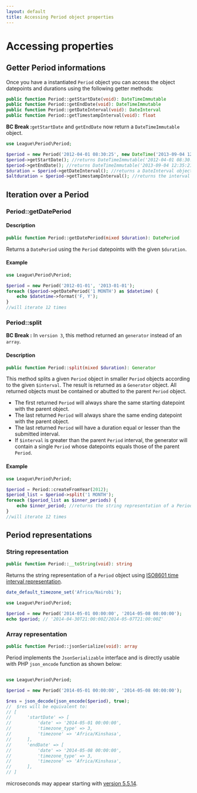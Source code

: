 ```yaml
---
layout: default
title: Accessing Period object properties
---
```


# Accessing properties

## Getter Period informations

Once you have a instantiated `Period` object you can access the object datepoints and durations using the following getter methods:

~~~php
public function Period::getStartDate(void): DateTimeImmutable
public function Period::getEndDate(void): DateTimeImmutable
public function Period::getDateInterval(void): DateInterval
public function Period::getTimestampInterval(void): float
~~~

<p class="message-warning"><strong>BC Break :</strong><code>getStartDate</code> and <code>getEndDate</code> now return a <code>DateTimeImmutable</code> object.</p>

~~~php
use League\Period\Period;

$period = new Period('2012-04-01 08:30:25', new DateTime('2013-09-04 12:35:21'));
$period->getStartDate(); //returns DateTimeImmutable('2012-04-01 08:30:25');
$period->getEndDate(); //returns DateTimeImmutable('2013-09-04 12:35:21');
$duration = $period->getDateInterval(); //returns a DateInterval object
$altduration = $period->getTimestampInterval(); //returns the interval as expressed in seconds
~~~

## Iteration over a Period

### Period::getDatePeriod

#### Description

~~~php
public function Period::getDatePeriod(mixed $duration): DatePeriod
~~~

Returns a `DatePeriod` using the `Period` datepoints with the given `$duration`.

#### Example

~~~php
use League\Period\Period;

$period = new Period('2012-01-01', '2013-01-01');
foreach ($period->getDatePeriod('1 MONTH') as $datetime) {
    echo $datetime->format('F, Y');
}
//will iterate 12 times
~~~

### Period::split

<p class="message-warning"><strong>BC Break :</strong> In <code>version 3</code>, this method returned an <code>generator</code> instead of an <code>array</code>.</p>

#### Description

~~~php
public function Period::split(mixed $duration): Generator
~~~

This method splits a given `Period` object in smaller `Period` objects according to the given `$interval`. The result is returned as a `Generator` object. All returned objects must be contained or abutted to the parent `Period` object.

- The first returned `Period` will always share the same starting datepoint with the parent object.
- The last returned `Period` will always share the same ending datepoint with the parent object.
- The last returned `Period` will have a duration equal or lesser than the submitted interval.
- If `$interval` is greater than the parent `Period` interval, the generator will contain a single `Period` whose datepoints equals those of the parent `Period`.

#### Example

~~~php
use League\Period\Period;

$period = Period::createFromYear(2012);
$period_list = $period->split('1 MONTH');
foreach ($period_list as $inner_periods) {
    echo $inner_period; //returns the string representation of a Period object
}
//will iterate 12 times
~~~

## Period representations

### String representation

~~~php
public function Period::__toString(void): string
~~~

Returns the string representation of a `Period` object using [ISO8601 time interval representation](http://en.wikipedia.org/wiki/ISO_8601#Time_intervals).

~~~php
date_default_timezone_set('Africa/Nairobi');

use League\Period\Period;

$period = new Period('2014-05-01 00:00:00', '2014-05-08 00:00:00');
echo $period; // '2014-04-30T21:00:00Z/2014-05-07T21:00:00Z'
~~~

### Array representation

~~~php
public function Period::jsonSerialize(void): array
~~~

Period implements the `JsonSerializable` interface and is directly usable with PHP `json_encode` function as shown below:

~~~php

use League\Period\Period;

$period = new Period('2014-05-01 00:00:00', '2014-05-08 00:00:00');

$res = json_decode(json_encode($period), true);
//  $res will be equivalent to:
// [
//      'startDate' => [
//          'date' => '2014-05-01 00:00:00',
//          'timezone_type' => 3,
//          'timezone' => 'Africa/Kinshasa',
//      ],
//      'endDate' => [
//          'date' => '2014-05-08 00:00:00',
//          'timezone_type' => 3,
//          'timezone' => 'Africa/Kinshasa',
//      ],
// ]
~~~

<p class="message-notice">microseconds may appear starting with <a href="http://php.net/ChangeLog-5.php#5.5.14" target="_blank">version 5.5.14</a>.</p>
